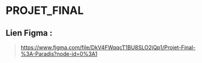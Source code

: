 # PROJET_FINAL

## Lien Figma :
> https://www.figma.com/file/DkV4FWqqcT1BU8SLO2jQp1/Projet-Final-%3A-Paradis?node-id=0%3A1